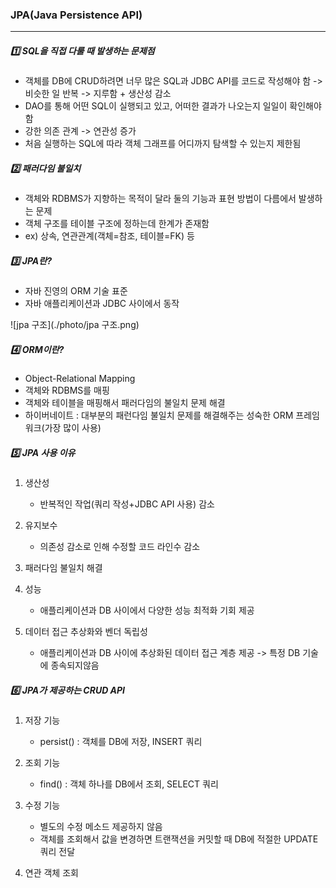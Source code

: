 ### JPA(Java Persistence API)

---



##### :one: SQL을 직접 다룰 때 발생하는 문제점

- 객체를 DB에 CRUD하려면 너무 많은 SQL과 JDBC API를 코드로 작성해야 함 -> 비슷한 일 반복 -> 지루함 + 생산성 감소
- DAO를 통해 어떤 SQL이 실행되고 있고, 어떠한 결과가 나오는지 일일이 확인해야함
- 강한 의존 관계 -> 연관성 증가
- 처음 실행하는 SQL에 따라 객체 그래프를 어디까지 탐색할 수 있는지 제한됨



##### :two: 패러다임 불일치

- 객체와 RDBMS가 지향하는 목적이 달라 둘의 기능과 표현 방법이 다름에서 발생하는 문제
- 객체 구조를 테이블 구조에 정하는데 한계가 존재함
- ex) 상속, 연관관계(객체=참조, 테이블=FK) 등



##### :three: JPA란?

- 자바 진영의 ORM 기술 표준
- 자바 애플리케이션과 JDBC 사이에서 동작

![jpa 구조](./photo/jpa 구조.png)



##### :four: ORM이란?

- Object-Relational Mapping
- 객체와 RDBMS를 매핑
- 객체와 테이블을 매핑해서 패러다임의 불일치 문제 해결
- 하이버네이트 : 대부분의 패런다임 불일치 문제를 해결해주는 성숙한 ORM 프레임워크(가장 많이 사용)



##### :five: JPA 사용 이유

1. 생산성
   - 반복적인 작업(쿼리 작성+JDBC API 사용) 감소

2. 유지보수
   - 의존성 감소로 인해 수정할 코드 라인수 감소

3. 패러다임 불일치 해결
4. 성능
   - 애플리케이션과 DB 사이에서 다양한 성능 최적화 기회 제공
5. 데이터 접근 추상화와 벤더 독립성
   - 애플리케이션과 DB 사이에 추상화된 데이터 접근 계층 제공 -> 특정 DB 기술에 종속되지않음



##### :six: JPA가 제공하는 CRUD API

1. 저장 기능
   - persist() : 객체를 DB에 저장, INSERT 쿼리

2. 조회 기능
   - find() : 객체 하나를 DB에서 조회, SELECT 쿼리

3. 수정 기능
   - 별도의 수정 메소드 제공하지 않음
   - 객체를 조회해서 값을 변경하면 트랜잭션을 커밋할 때 DB에 적절한 UPDATE 쿼리 전달

4. 연관 객체 조회



